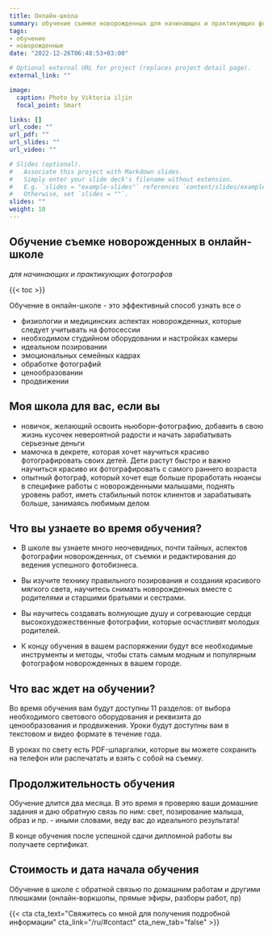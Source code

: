 ```yaml
---
title: Онлайн-школа
summary: обучение съемке новорожденных для начинающих и практикующих фотографов
tags:
- обучение 
- новорожденные
date: "2022-12-26T06:48:53+03:00"

# Optional external URL for project (replaces project detail page).
external_link: ""

image:
  caption: Photo by Viktoria iljin
  focal_point: Smart

links: []
url_code: ""
url_pdf: ""
url_slides: ""
url_video: ""

# Slides (optional).
#   Associate this project with Markdown slides.
#   Simply enter your slide deck's filename without extension.
#   E.g. `slides = "example-slides"` references `content/slides/example-slides.md`.
#   Otherwise, set `slides = ""`.
slides: ""
weight: 10
---
```

## Обучение съемке новорожденных в онлайн-школе
_для начинающих и практикующих фотографов_

{{< toc >}}

Обучение в онлайн-школе - это эффективный способ узнать все о

- физиологии и медицинских аспектах новорожденных, которые следует учитывать на фотосессии
- необходимом студийном оборудовании и настройках камеры
- идеальном позировании 
- эмоциональных семейных кадрах
- обработке фотографий
- ценообразовании
- продвижении

## Моя школа для вас, если вы
- новичок, желающий освоить ньюборн-фотографию, добавить в свою жизнь кусочек невероятной радости и начать зарабатывать серьезные деньги
- мамочка в декрете, которая хочет научиться красиво фотографировать своих детей. Дети растут быстро и важно научиться красиво их фотографировать с самого раннего возраста
- опытный фотограф, который хочет еще больше проработать нюансы в специфике работы с новорожденными малышами, поднять уровень работ, иметь стабильный поток клиентов и зарабатывать больше, занимаясь любимым делом

## Что вы узнаете во время обучения?
- В школе вы узнаете много неочевидных, почти тайных, аспектов фотографии новорожденных, от съемки и редактирования до ведения успешного фотобизнеса.

- Вы изучите технику правильного позирования и создания красивого мягкого света, научитесь снимать новорожденных вместе с родителями и старшими братьями и сестрами.

- Вы научитесь создавать волнующие душу и согревающие сердце высокохудожественные фотографии, которые осчастливят молодых родителей.

- К концу обучения в вашем распоряжении будут все необходимые инструменты и методы, чтобы стать самым модным и популярным фотографом новорожденных в вашем городе.

## Что вас ждет на обучении?
Во время обучения вам будут доступны 11 разделов: от выбора необходимого светового оборудования и реквизита до ценообразования и продвижения. Уроки будут доступны вам в текстовом и видео формате в течение года. 

В уроках по свету есть PDF-шпаргалки, которые вы можете сохранить на телефон или распечатать и взять с собой на съемку. 

## Продолжительность обучения
Обучение длится два месяца. В это время я проверяю ваши домашние задания и даю обратную связь по ним: свет, позирование малыша, образ и пр. - иными словами, веду вас до идеального результата!

В конце обучения после успешной сдачи дипломной работы вы получаете сертификат.

## Стоимость и дата начала обучения
Обучение в школе с обратной связью по домашним работам и другими плюшками (онлайн-воркшопы, прямые эфиры, разборы работ, пр)


{{< cta cta_text="Свяжитесь со мной для получения подробной информации" cta_link="/ru/#contact" cta_new_tab="false" >}}